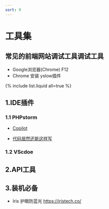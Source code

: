 ```yaml
---
sort: 9
---
```


# 工具集

## 常见的前端网站调试工具调试工具

* Google浏览器(Chrome) F12
* Chrome 安装 yslow插件

{% include list.liquid all=true %}

## 1.IDE插件

### 1.1 PHPstorm

* [Copilot](https://copilot.github.com/)

* [代码居然还能这样写 ](http://news.sohu.com/a/538064217_121124363)

### 1.2 VScdoe

## 2.API工具

## 3.装机必备

* Iris 护眼防蓝光  https://iristech.co/
